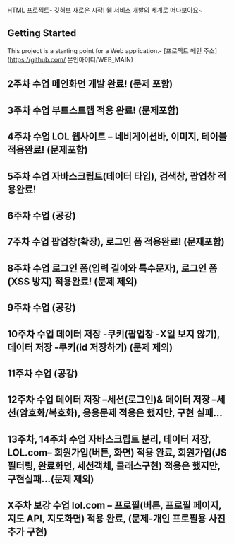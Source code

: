  # 
HTML 프로젝트- 깃허브
새로운 시작! 웹 서비스 개발의 세계로 떠나보아요~
 ## Getting Started
 This project is a starting point for a Web application.- [프로젝트 메인 주소](https://github.com/
본인아이디/WEB_MAIN)
 ## 2주차 수업 메인화면 개발 완료! (문제 포함)
 ## 3주차 수업 부트스트랩 적용 완료! (문제포함)
 ## 4주차 수업 LOL 웹사이트 – 네비게이션바, 이미지, 테이블 적용완료! (문제포함)
 ## 5주차 수업 자바스크립트(데이터 타입), 검색창, 팝업창 적용완료! 
 ## 6주차 수업 (공강)
 ## 7주차 수업 팝업창(확장), 로그인 폼 적용완료! (문재포함)
 ## 8주차 수업 로그인 폼(입력 길이와 특수문자), 로그인 폼(XSS 방지) 적용완료! (문제 제외)
 ## 9주차 수업 (공강)
 ## 10주차 수업 데이터 저장 -쿠키(팝업창 -X일 보지 않기), 데이터 저장 -쿠키(id 저장하기) (문제 제외)
 ## 11주차 수업 (공강)
 ## 12주차 수업 데이터 저장 –세션(로그인)& 데이터 저장 –세션(암호화/복호화), 응용문제 적용은 했지만, 구현 실패...
 ## 13주차, 14주차 수업 자바스크립트 분리, 데이터 저장, LOL.com– 회원가입(버튼, 화면) 적용 완료, 회원가입(JS 필터링, 완료화면, 세션객체, 클래스구현) 적용은 했지만, 구현실패...(문제 제외)
 ## X주차 보강 수업 lol.com – 프로필(버튼, 프로필 페이지, 지도 API, 지도화면) 적용 완료, (문제-개인 프로필용 사진 추가 구현)
 
